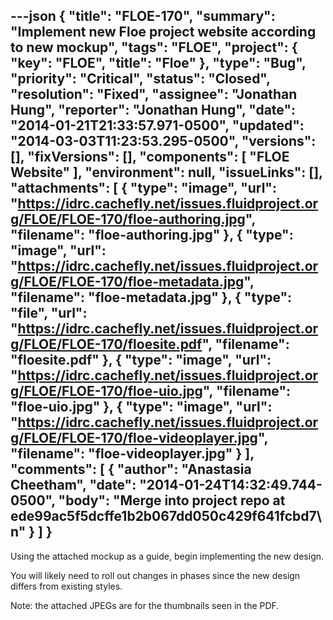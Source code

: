---json
{
  "title": "FLOE-170",
  "summary": "Implement new Floe project website according to new mockup",
  "tags": "FLOE",
  "project": {
    "key": "FLOE",
    "title": "Floe"
  },
  "type": "Bug",
  "priority": "Critical",
  "status": "Closed",
  "resolution": "Fixed",
  "assignee": "Jonathan Hung",
  "reporter": "Jonathan Hung",
  "date": "2014-01-21T21:33:57.971-0500",
  "updated": "2014-03-03T11:23:53.295-0500",
  "versions": [],
  "fixVersions": [],
  "components": [
    "FLOE Website"
  ],
  "environment": null,
  "issueLinks": [],
  "attachments": [
    {
      "type": "image",
      "url": "https://idrc.cachefly.net/issues.fluidproject.org/FLOE/FLOE-170/floe-authoring.jpg",
      "filename": "floe-authoring.jpg"
    },
    {
      "type": "image",
      "url": "https://idrc.cachefly.net/issues.fluidproject.org/FLOE/FLOE-170/floe-metadata.jpg",
      "filename": "floe-metadata.jpg"
    },
    {
      "type": "file",
      "url": "https://idrc.cachefly.net/issues.fluidproject.org/FLOE/FLOE-170/floesite.pdf",
      "filename": "floesite.pdf"
    },
    {
      "type": "image",
      "url": "https://idrc.cachefly.net/issues.fluidproject.org/FLOE/FLOE-170/floe-uio.jpg",
      "filename": "floe-uio.jpg"
    },
    {
      "type": "image",
      "url": "https://idrc.cachefly.net/issues.fluidproject.org/FLOE/FLOE-170/floe-videoplayer.jpg",
      "filename": "floe-videoplayer.jpg"
    }
  ],
  "comments": [
    {
      "author": "Anastasia Cheetham",
      "date": "2014-01-24T14:32:49.744-0500",
      "body": "Merge into project repo at ede99ac5f5dcffe1b2b067dd050c429f641fcbd7\n"
    }
  ]
}
---
Using the attached mockup as a guide, begin implementing the new design.

You will likely need to roll out changes in phases since the new design differs from existing styles.

Note: the attached JPEGs are for the thumbnails seen in the PDF.

        